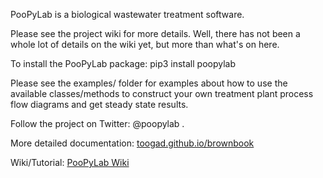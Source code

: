 
PooPyLab is a biological wastewater treatment software.

Please see the project wiki for more details. Well, there has not been a whole
lot of details on the wiki yet, but more than what's on here.

To install the PooPyLab package: pip3 install poopylab

Please see the examples/ folder for examples about how to use the available classes/methods to construct your own treatment plant process flow diagrams and get steady state results.

Follow the project on Twitter: @poopylab .

More detailed documentation:
[toogad.github.io/brownbook](https://toogad.github.io/brownbook/index.html)

Wiki/Tutorial:
[PooPyLab Wiki](https://github.com/toogad/PooPyLab_Project/wiki)

